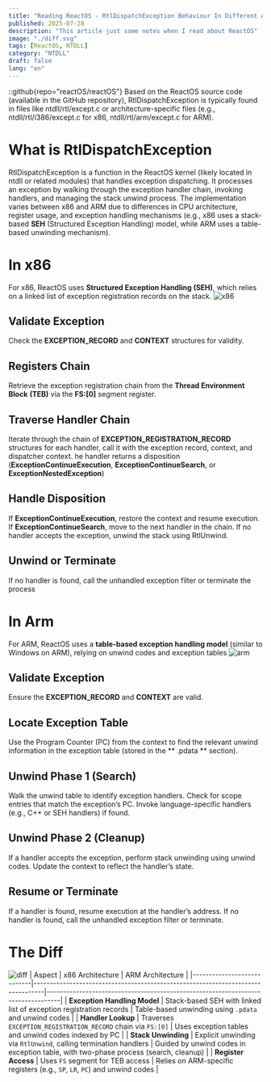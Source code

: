 ```yaml
---
title: "Reading ReactOS - RtlDispatchException Behaviour In Different Architecture"
published: 2025-07-28
description: "This article just some notes when I read about ReactOS"
image: "./diff.svg"
tags: [ReactOS, NTDLL]
category: "NTDLL"
draft: false
lang: "en"
---
```


::github{repo="reactOS/reactOS"}
Based on the ReactOS source code (available in the GitHub repository), RtlDispatchException is typically found in files like ntdll/rtl/except.c or architecture-specific files (e.g., ntdll/rtl/i386/except.c for x86, ntdll/rtl/arm/except.c for ARM).

# What is RtlDispatchException

RtlDispatchException is a function in the ReactOS kernel (likely located in ntdll or related modules) that handles exception dispatching. It processes an exception by walking through the exception handler chain, invoking handlers, and managing the stack unwind process. The implementation varies between x86 and ARM due to differences in CPU architecture, register usage, and exception handling mechanisms (e.g., x86 uses a stack-based **SEH** (Structured Exception Handling) model, while ARM uses a table-based unwinding mechanism).

# In x86

For x86, ReactOS uses **Structured Exception Handling (SEH)**, which relies on a linked list of exception registration records on the stack.
![x86](./x86.svg)

## Validate Exception

Check the **EXCEPTION_RECORD** and **CONTEXT** structures for validity.

## Registers Chain

Retrieve the exception registration chain from the **Thread Environment Block** **(TEB)** via the **FS:[0]** segment register.

## Traverse Handler Chain

Iterate through the chain of **EXCEPTION_REGISTRATION_RECORD** structures for each handler, call it with the exception record, context, and dispatcher context.
he handler returns a disposition (**ExceptionContinueExecution**, **ExceptionContinueSearch**, or **ExceptionNestedException**)

## Handle Disposition

If **ExceptionContinueExecution**, restore the context and resume execution.
If **ExceptionContinueSearch**, move to the next handler in the chain.
If no handler accepts the exception, unwind the stack using RtlUnwind.

## Unwind or Terminate

If no handler is found, call the unhandled exception filter or terminate the process

# In Arm

For ARM, ReactOS uses a **table-based exception handling model** (similar to Windows on ARM), relying on unwind codes and exception tables
![arm](./arm.svg)

## Validate Exception

Ensure the **EXCEPTION_RECORD** and **CONTEXT** are valid.

## Locate Exception Table

Use the Program Counter (PC) from the context to find the relevant unwind information in the exception table (stored in the ** .pdata ** section).

## Unwind Phase 1 (Search)

Walk the unwind table to identify exception handlers.
Check for scope entries that match the exception’s PC.
Invoke language-specific handlers (e.g., C++ or SEH handlers) if found.

## Unwind Phase 2 (Cleanup)

If a handler accepts the exception, perform stack unwinding using unwind codes.
Update the context to reflect the handler’s state.

## Resume or Terminate

If a handler is found, resume execution at the handler’s address. If no handler is found, call the unhandled exception filter or terminate.

# The Diff

![diff](./diff.svg)
| Aspect | x86 Architecture | ARM Architecture |
|----------------------------|---------------------------------------------------------------------------------|----------------------------------------------------------------------------------|
| **Exception Handling Model** | Stack-based SEH with linked list of exception registration records | Table-based unwinding using `.pdata` and unwind codes |
| **Handler Lookup** | Traverses `EXCEPTION_REGISTRATION_RECORD` chain via `FS:[0]` | Uses exception tables and unwind codes indexed by PC |
| **Stack Unwinding** | Explicit unwinding via `RtlUnwind`, calling termination handlers | Guided by unwind codes in exception table, with two-phase process (search, cleanup) |
| **Register Access** | Uses `FS` segment for TEB access | Relies on ARM-specific registers (e.g., `SP`, `LR`, `PC`) and unwind codes |
